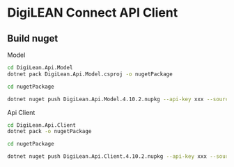 # DigiLEAN Connect API Client

## Build nuget

Model
```sh
cd DigiLean.Api.Model
dotnet pack DigiLean.Api.Model.csproj -o nugetPackage

cd nugetPackage

dotnet nuget push DigiLean.Api.Model.4.10.2.nupkg --api-key xxx --source https://api.nuget.org/v3/index.json
```

Api Client
```sh
cd DigiLean.Api.Client
dotnet pack -o nugetPackage

cd nugetPackage

dotnet nuget push DigiLean.Api.Client.4.10.2.nupkg --api-key xxx --source https://api.nuget.org/v3/index.json
```